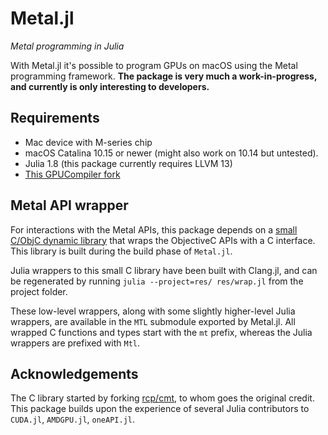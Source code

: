 # Metal.jl

*Metal programming in Julia*

With Metal.jl it's possible to program GPUs on macOS using the Metal programming
framework. **The package is very much a work-in-progress, and currently is only
interesting to developers.**


## Requirements

-  Mac device with M-series chip
-  macOS Catalina 10.15 or newer (might also work on 10.14 but untested).
-  Julia 1.8 (this package currently requires LLVM 13)
- [This GPUCompiler fork](https://github.com/maleadt/GPUCompiler.jl)

## Metal API wrapper

For interactions with the Metal APIs, this package depends on a [small C/ObjC
dynamic library](https://github.com/JuliaGPU/cmt) that wraps the ObjectiveC APIs
with a C interface. This library is built during the build phase of `Metal.jl`.

Julia wrappers to this small C library have been built with Clang.jl, and can be
regenerated by running `julia --project=res/ res/wrap.jl` from the project
folder.

These low-level wrappers, along with some slightly higher-level Julia wrappers,
are available in the `MTL` submodule exported by Metal.jl. All wrapped C
functions and types start with the `mt` prefix, whereas the Julia wrappers are
prefixed with `Mtl`.


## Acknowledgements

The C library started by forking [rcp/cmt](https://github.com/recp/cmt), to whom
goes the original credit. This package builds upon the experience of several
Julia contributors to `CUDA.jl`, `AMDGPU.jl`, `oneAPI.jl`.
